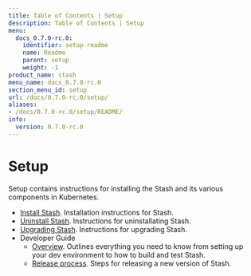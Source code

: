 ```yaml
---
title: Table of Contents | Setup
description: Table of Contents | Setup
menu:
  docs_0.7.0-rc.0:
    identifier: setup-readme
    name: Readme
    parent: setup
    weight: -1
product_name: stash
menu_name: docs_0.7.0-rc.0
section_menu_id: setup
url: /docs/0.7.0-rc.0/setup/
aliases:
- /docs/0.7.0-rc.0/setup/README/
info:
  version: 0.7.0-rc.0
---
```


# Setup

Setup contains instructions for installing the Stash and its various components in Kubernetes.

- [Install Stash](/docs/0.7.0-rc.0/setup/install). Installation instructions for Stash.
- [Uninstall Stash](/docs/0.7.0-rc.0/setup/uninstall). Instructions for uninstallating Stash.
- [Upgrading Stash](/docs/0.7.0-rc.0/setup/upgrade). Instructions for upgrading Stash.
- Developer Guide
  - [Overview](/docs/0.7.0-rc.0/setup/developer-guide/overview). Outlines everything you need to know from setting up your dev environment to how to build and test Stash.
  - [Release process](/docs/0.7.0-rc.0/setup/developer-guide/release). Steps for releasing a new version of Stash.
